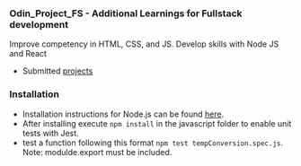 ### Odin_Project_FS - Additional Learnings for Fullstack development
Improve competency in HTML, CSS, and JS. Develop skills with Node JS and React

- Submitted [projects]( https://josesx506.github.io/Odin_Project_FS)

### Installation
- Installation instructions for Node.js can be found [here](https://www.theodinproject.com/lessons/foundations-installing-node-js).
- After installing execute `npm install` in the javascript folder to enable unit tests with Jest.
- test a function following this format `npm test tempConversion.spec.js`. Note: modulde.export must be included.
